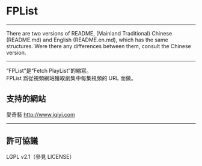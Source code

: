 # FPList
* * *
There are two versions of README, (Mainland Traditional) Chinese (README.md) and English (README.en.md), which has the same structures. Were there any differences between them, consult the Chinese version.
* * *
“FPList”是“Fetch PlayList”的縮寫。  
FPList 爲從視頻網站獲取劇集中每集視頻的 URL 而做。  
## 支持的網站
愛奇藝 <http://www.iqiyi.com>

* * *
## 許可協議
LGPL v2.1（參見 LICENSE）
